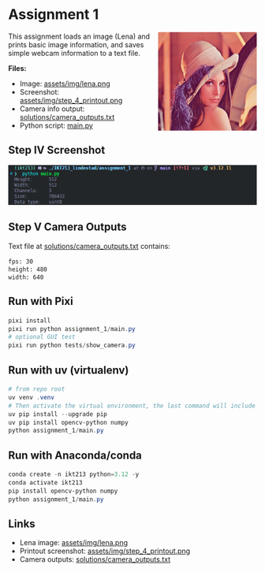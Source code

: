 # Assignment 1

<img src="assets/img/lena.png" alt="Lena" align="right" width="200" style="margin-left: 16px; margin-bottom: 8px;" />

This assignment loads an image (Lena) and prints basic image information, and saves simple webcam information to a text file.

**Files:**

- Image: [assets/img/lena.png](assets/img/lena.png)
- Screenshot: [assets/img/step_4_printout.png](assets/img/step_4_printout.png)
- Camera info output: [solutions/camera_outputs.txt](solutions/camera_outputs.txt)
- Python script: [main.py](main.py)

## Step IV Screenshot

![Step IV Screenshot](assets/img/step_4_printout.png)

## Step V Camera Outputs

Text file at [solutions/camera_outputs.txt](solutions/camera_outputs.txt) contains:

```text
fps: 30
height: 480
width: 640
```

## Run with Pixi

```powershell
pixi install
pixi run python assignment_1/main.py
# optional GUI test
pixi run python tests/show_camera.py
```

## Run with uv (virtualenv)

```powershell
# from repo root
uv venv .venv
# Then activate the virtual environment, the last command will include a print of the activation command appropriate for your shell
uv pip install --upgrade pip
uv pip install opencv-python numpy
python assignment_1/main.py
```

## Run with Anaconda/conda

```powershell
conda create -n ikt213 python=3.12 -y
conda activate ikt213
pip install opencv-python numpy
python assignment_1/main.py
```

## Links

- Lena image: [assets/img/lena.png](assets/img/lena.png)
- Printout screenshot: [assets/img/step_4_printout.png](assets/img/step_4_printout.png)
- Camera outputs: [solutions/camera_outputs.txt](solutions/camera_outputs.txt)
